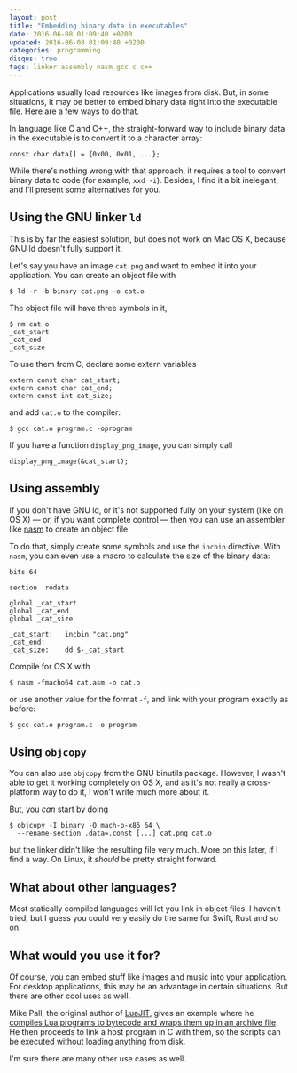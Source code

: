 ```yaml
---
layout: post
title: "Embedding binary data in executables"
date: 2016-06-08 01:09:40 +0200
updated: 2016-06-08 01:09:40 +0200
categories: programming
disqus: true
tags: linker assembly nasm gcc c c++
---
```


Applications usually load resources like images from disk. But, in some
situations, it may be better to embed binary data right into the executable
file. Here are a few ways to do that.

In language like C and C++, the straight-forward way to include binary data in
the executable is to convert it to a character array:

    const char data[] = {0x00, 0x01, ...};

While there's nothing wrong with that approach, it requires a tool to convert
binary data to code (for example, `xxd -i`). Besides, I find it a bit
inelegant, and I'll present some alternatives for you.

Using the GNU linker `ld`
-------------------------

This is by far the easiest solution, but does not work on Mac OS X, because GNU
ld doesn't fully support it.

Let's say you have an image `cat.png` and want to embed it into your
application. You can create an object file with

    $ ld -r -b binary cat.png -o cat.o

The object file will have three symbols in it,

    $ nm cat.o
    _cat_start
    _cat_end
    _cat_size

To use them from C, declare some extern variables

    extern const char cat_start;
    extern const char cat_end;
    extern const int cat_size;

and add `cat.o` to the compiler:

    $ gcc cat.o program.c -oprogram

If you have a function `display_png_image`, you can simply call

    display_png_image(&cat_start);

Using assembly
--------------

If you don't have GNU ld, or it's not supported fully on your system (like on
OS X) — or, if you want complete control — then you can use an assembler like
<a href="http://www.nasm.us">nasm</a> to create an object file.

To do that, simply create some symbols and use the `incbin` directive. With
`nasm`, you can even use a macro to calculate the size of the binary data:

    bits 64

    section .rodata

    global _cat_start
    global _cat_end
    global _cat_size

    _cat_start:   incbin "cat.png"
    _cat_end:
    _cat_size:    dd $-_cat_start

Compile for OS X with

    $ nasm -fmacho64 cat.asm -o cat.o

or use another value for the format `-f`, and link with your program exactly as
before:

    $ gcc cat.o program.c -o program

Using `objcopy`
---------------

You can also use `objcopy` from the GNU binutils package. However, I wasn't
able to get it working completely on OS X, and as it's not really a
cross-platform way to do it, I won't write much more about it.

But, you *can* start by doing

    $ objcopy -I binary -O mach-o-x86_64 \
      --rename-section .data=.const [...] cat.png cat.o

but the linker didn't like the resulting file very much. More on this later, if
I find a way. On Linux, it *should* be pretty straight forward.

What about other languages?
---------------------------

Most statically compiled languages will let you link in object files. I haven't
tried, but I guess you could very easily do the same for Swift, Rust and so on.

What would you use it for?
--------------------------

Of course, you can embed stuff like images and music into your application. For
desktop applications, this may be an advantage in certain situations. But there
are other cool uses as well.

Mike Pall, the original author of <a href="http://luajit.org">LuaJIT</a>, gives
an example where he <a
href="http://stackoverflow.com/a/11318414/21028">compiles Lua programs to
bytecode and wraps them up in an archive file</a>. He then proceeds to link a
host program in C with them, so the scripts can be executed without loading
anything from disk.

I'm sure there are many other use cases as well.
